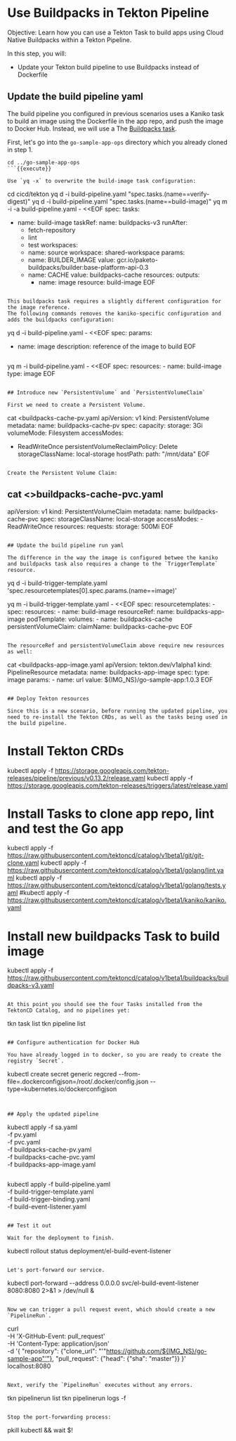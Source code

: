 # Use Buildpacks in Tekton Pipeline

Objective:
Learn how you can use a Tekton Task to build apps using Cloud Native Buildpacks within a Tekton Pipeline.

In this step, you will:
- Update your Tekton build pipeline to use Buildpacks instead of Dockerfile

## Update the build pipeline yaml

The build pipeline you configured in previous scenarios uses a Kaniko task to build an image using the Dockerfile in the app repo, and push the image to Docker Hub.
Instead, we will use a The [Buildpacks task](https://github.com/tektoncd/catalog/blob/v1beta1/buildpacks/README.md).

First, let's go into the `go-sample-app-ops` directory which you already cloned in step 1.

```
cd ../go-sample-app-ops
```{{execute}}

Use `yq -x` to overwrite the build-image task configuration:

```
cd cicd/tekton
yq d -i build-pipeline.yaml "spec.tasks.(name==verify-digest)"
yq d -i build-pipeline.yaml "spec.tasks.(name==build-image)"
yq m -i -a build-pipeline.yaml - <<EOF
spec:
  tasks:
  - name: build-image
    taskRef:
      name: buildpacks-v3
    runAfter:
      - fetch-repository
      - lint
      - test
    workspaces:
      - name: source
        workspace: shared-workspace
    params:
      - name: BUILDER_IMAGE
        value: gcr.io/paketo-buildpacks/builder:base-platform-api-0.3
      - name: CACHE
        value: buildpacks-cache
    resources:
      outputs:
        - name: image
          resource: build-image
EOF
```{{execute}}

This buildpacks task requires a slightly different configuration for the image reference.
The following commands removes the kaniko-specific configuration and adds the buildpacks configuration:

```
yq d -i build-pipeline.yaml - <<EOF
spec:
  params:
  - name: image
    description: reference of the image to build
EOF
```{{execute}}

```
yq m -i build-pipeline.yaml - <<EOF
spec:
  resources:
    - name: build-image
      type: image
EOF
```{{execute}}

## Introduce new `PersistentVolume` and `PersistentVolumeClaim`

First we need to create a Persistent Volume.

```
cat <<EOF >buildpacks-cache-pv.yaml
apiVersion: v1
kind: PersistentVolume
metadata:
  name: buildpacks-cache-pv
spec:
  capacity:
    storage: 3Gi
  volumeMode: Filesystem
  accessModes:
  - ReadWriteOnce
  persistentVolumeReclaimPolicy: Delete
  storageClassName: local-storage
  hostPath:
    path: "/mnt/data"
EOF
```{{execute}}

Create the Persistent Volume Claim:

```
cat <<EOF >>buildpacks-cache-pvc.yaml
---
apiVersion: v1
kind: PersistentVolumeClaim
metadata:
  name: buildpacks-cache-pvc
spec:
  storageClassName: local-storage
  accessModes:
    - ReadWriteOnce
  resources:
    requests:
      storage: 500Mi
EOF
```{{execute}}

## Update the build pipeline run yaml

The difference in the way the image is configured betwee the kaniko and buildpacks task also requires a change to the `TriggerTemplate` resource.

```
yq d -i build-trigger-template.yaml 'spec.resourcetemplates[0].spec.params.(name==image)'

yq m -i build-trigger-template.yaml - <<EOF
spec:
  resourcetemplates:
    - spec:
        resources:
          - name: build-image
            resourceRef:
              name: buildpacks-app-image
        podTemplate:
          volumes:
            - name: buildpacks-cache
              persistentVolumeClaim:
                claimName: buildpacks-cache-pvc
EOF
```{{execute}}

The resourceRef and persistentVolumeClaim above require new resources as well:

```
cat <<EOF >buildpacks-app-image.yaml
apiVersion: tekton.dev/v1alpha1
kind: PipelineResource
metadata:
  name: buildpacks-app-image
spec:
  type: image
  params:
    - name: url
      value: ${IMG_NS}/go-sample-app:1.0.3
EOF
```{{execute}}

## Deploy Tekton resources

Since this is a new scenario, before running the updated pipeline, you need to re-install the Tekton CRDs, as well as the tasks being used in the build pipeline.

```
# Install Tekton CRDs
kubectl apply -f https://storage.googleapis.com/tekton-releases/pipeline/previous/v0.13.2/release.yaml
kubectl apply -f https://storage.googleapis.com/tekton-releases/triggers/latest/release.yaml

# Install Tasks to clone app repo, lint and test the Go app
kubectl apply -f https://raw.githubusercontent.com/tektoncd/catalog/v1beta1/git/git-clone.yaml
kubectl apply -f https://raw.githubusercontent.com/tektoncd/catalog/v1beta1/golang/lint.yaml
kubectl apply -f https://raw.githubusercontent.com/tektoncd/catalog/v1beta1/golang/tests.yaml
#kubectl apply -f https://raw.githubusercontent.com/tektoncd/catalog/v1beta1/kaniko/kaniko.yaml

# Install new buildpacks Task to build image
kubectl apply -f https://raw.githubusercontent.com/tektoncd/catalog/v1beta1/buildpacks/buildpacks-v3.yaml
```{{execute}}

At this point you should see the four Tasks installed from the TektonCD Catalog, and no pipelines yet:

```
tkn task list
tkn pipeline list
```{{execute}}

## Configure authentication for Docker Hub

You have already logged in to docker, so you are ready to create the registry `Secret`.

```
kubectl create secret generic regcred  --from-file=.dockerconfigjson=/root/.docker/config.json --type=kubernetes.io/dockerconfigjson
```{{execute}}


## Apply the updated pipeline

```
kubectl apply -f sa.yaml \
              -f pv.yaml \
              -f pvc.yaml \
              -f buildpacks-cache-pv.yaml \
              -f buildpacks-cache-pvc.yaml \
              -f buildpacks-app-image.yaml
```{{execute}}

```
kubectl apply -f build-pipeline.yaml \
              -f build-trigger-template.yaml \
              -f build-trigger-binding.yaml \
              -f build-event-listener.yaml
```{{execute}}

## Test it out

Wait for the deployment to finish.

```
kubectl rollout status deployment/el-build-event-listener
```{{execute}}

Let's port-forward our service.

```
kubectl port-forward --address 0.0.0.0 svc/el-build-event-listener 8080:8080 2>&1 > /dev/null &
```{{execute}}

Now we can trigger a pull request event, which should create a new `PipelineRun`.

```
curl \
    -H 'X-GitHub-Event: pull_request' \
    -H 'Content-Type: application/json' \
    -d '{
      "repository": {"clone_url": "'"https://github.com/${IMG_NS}/go-sample-app"'"},
      "pull_request": {"head": {"sha": "master"}}
    }' \
localhost:8080
```{{execute}}

Next, verify the `PipelineRun` executes without any errors.

```
tkn pipelinerun list
tkn pipelinerun logs -f
```{{execute}}

Stop the port-forwarding process:
```
pkill kubectl && wait $!
```{{execute}}



